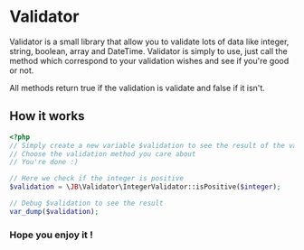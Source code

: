 # Validator

Validator is a small library that allow you to validate lots of data like integer, string, boolean, array and DateTime.
Validator is simply to use, just call the method which correspond to your validation wishes and see if you're good or not.

All methods return true if the validation is validate and false if it isn't.

## How it works

```php
<?php
// Simply create a new variable $validation to see the result of the validation
// Choose the validation method you care about
// You're done :)

// Here we check if the integer is positive
$validation = \JB\Validator\IntegerValidator::isPositive($integer);

// Debug $validation to see the result
var_dump($validation);

```

### Hope you enjoy it !
